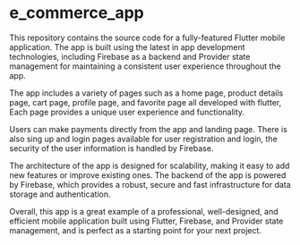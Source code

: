 # e_commerce_app

This repository contains the source code for a fully-featured Flutter mobile application. The app is built using the latest in app development technologies, including Firebase as a backend and Provider state management for maintaining a consistent user experience throughout the app.

The app includes a variety of pages such as a home page, product details page, cart page, profile page, and favorite page all developed with flutter, Each page provides a unique user experience and functionality.

Users can make payments directly from the app and landing page. There is also sing up and login pages available for user registration and login, the security of the user information is handled by Firebase.

The architecture of the app is designed for scalability, making it easy to add new features or improve existing ones. The backend of the app is powered by Firebase, which provides a robust, secure and fast infrastructure for data storage and authentication.

Overall, this app is a great example of a professional, well-designed, and efficient mobile application built using Flutter, Firebase, and Provider state management, and is perfect as a starting point for your next project.

